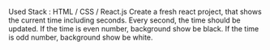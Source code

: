 Used Stack : HTML / CSS / React.js 
Create a fresh react project, that shows the current time including seconds.
Every second, the time should be updated.
If the time is even number, background show be black.
If the time is odd number, background show be white.

